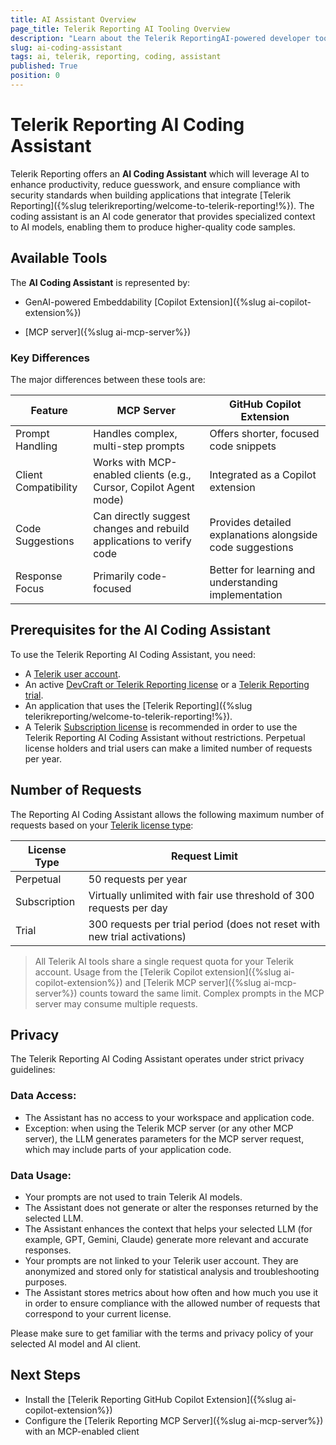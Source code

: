 ```yaml
---
title: AI Assistant Overview
page_title: Telerik Reporting AI Tooling Overview
description: "Learn about the Telerik ReportingAI-powered developer tools that integrate with your IDE or code editor for greater productivity and enhanced developer experience."
slug: ai-coding-assistant
tags: ai, telerik, reporting, coding, assistant
published: True
position: 0
---
```


# Telerik Reporting AI Coding Assistant

Telerik Reporting offers an **AI Coding Assistant** which will leverage AI to enhance productivity, reduce guesswork, and ensure compliance with security standards when building applications that integrate [Telerik Reporting]({%slug telerikreporting/welcome-to-telerik-reporting!%}). The coding assistant is an AI code generator that provides specialized context to AI models, enabling them to produce higher-quality code samples.


## Available Tools

The **AI Coding Assistant** is represented by:

* GenAI-powered Embeddability [Copilot Extension]({%slug ai-copilot-extension%})

* [MCP server]({%slug ai-mcp-server%})

### Key Differences

The major differences between these tools are:

| Feature| MCP Server| GitHub Copilot Extension|
|-----|----|----|
|Prompt Handling|Handles complex, multi-step prompts| Offers shorter, focused code snippets|
|Client Compatibility|Works with MCP-enabled clients (e.g., Cursor, Copilot Agent mode)|Integrated as a Copilot extension|
|Code Suggestions|Can directly suggest changes and rebuild applications to verify code|Provides detailed explanations alongside code suggestions|
|Response Focus|Primarily code-focused|Better for learning and understanding implementation|

## Prerequisites for the AI Coding Assistant

To use the Telerik Reporting AI Coding Assistant, you need:

* A [Telerik user account](https://www.telerik.com/account/).
* An active [DevCraft or Telerik Reporting license](https://www.telerik.com/purchase.aspx?filter=web) or a [Telerik Reporting trial](https://www.telerik.com/reporting).
* An application that uses the [Telerik Reporting]({%slug telerikreporting/welcome-to-telerik-reporting!%}).
* A Telerik [Subscription license](https://www.telerik.com/purchase/faq/licensing-purchasing) is recommended in order to use the Telerik Reporting AI Coding Assistant without restrictions. Perpetual license holders and trial users can make a limited number of requests per year.

## Number of Requests

The Reporting AI Coding Assistant allows the following maximum number of requests based on your [Telerik license type](https://www.telerik.com/purchase.aspx?filter=web):

| License Type | Request Limit |
|--------------|---------------|
| Perpetual | 50 requests per year |
| Subscription | Virtually unlimited with fair use threshold of 300 requests per day |
| Trial | 300 requests per trial period (does not reset with new trial activations) |

> All Telerik AI tools share a single request quota for your Telerik account. Usage from the [Telerik Copilot extension]({%slug ai-copilot-extension%}) and [Telerik MCP server]({%slug ai-mcp-server%}) counts toward the same limit. Complex prompts in the MCP server may consume multiple requests.

## Privacy

The Telerik Reporting AI Coding Assistant operates under strict privacy guidelines:

### Data Access:

* The Assistant has no access to your workspace and application code.
* Exception: when using the Telerik MCP server (or any other MCP server), the LLM generates parameters for the MCP server request, which may include parts of your application code.

### Data Usage:
* Your prompts are not used to train Telerik AI models.
* The Assistant does not generate or alter the responses returned by the selected LLM. 
* The Assistant enhances the context that helps your selected LLM (for example, GPT, Gemini, Claude) generate more relevant and accurate responses.
* Your prompts are not linked to your Telerik user account. They are anonymized and stored only for statistical analysis and troubleshooting purposes.
* The Assistant stores metrics about how often and how much you use it in order to ensure compliance with the allowed number of requests that correspond to your current license.

Please make sure to get familiar with the terms and privacy policy of your selected AI model and AI client.
 
## Next Steps

* Install the [Telerik Reporting GitHub Copilot Extension]({%slug ai-copilot-extension%})
* Configure the [Telerik Reporting MCP Server]({%slug ai-mcp-server%}) with an MCP-enabled client
